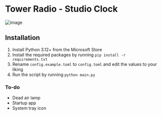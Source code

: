 # Tower Radio - Studio Clock

![image](https://github.com/user-attachments/assets/0762136f-a5d0-4d46-9993-709240283191)

## Installation

1. Install Python 3.12+ from the Microsoft Store
2. Install the required packages by running `pip install -r requirements.txt`
3. Rename `config.example.toml` to `config.toml` and edit the values to your liking
4. Run the script by running `python main.py`

### To-do
- Dead air lamp
- Startup app
- System tray icon

